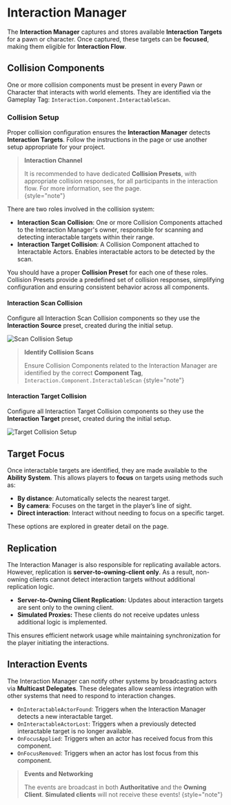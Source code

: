 # Interaction Manager
<primary-label ref="interaction"/>

The **Interaction Manager** captures and stores available **Interaction Targets** for a pawn or character. Once captured, 
these targets can be **focused**, making them eligible for **Interaction Flow**. 

## Collision Components

One or more collision components must be present in every Pawn or Character that interacts with world elements. They are 
identified via the Gameplay Tag: `Interaction.Component.InteractableScan`.

### Collision Setup

Proper collision configuration ensures the **Interaction Manager** detects **Interaction Targets**. Follow the instructions 
in the [](int_setup.md) page or use another setup appropriate for your project.

> **Interaction Channel**
>
> It is recommended to have dedicated **Collision Presets**, with appropriate collision responses, for all participants 
> in the interaction flow. For more information, see the [](int_setup.md) page.  
{style="note"}

There are two roles involved in the collision system:

- **Interaction Scan Collision**: One or more Collision Components attached to the Interaction Manager's owner, responsible for scanning and detecting interactable targets within their range.
- **Interaction Target Collision**: A Collision Component attached to Interactable Actors. Enables interactable actors to be detected by the scan.

You should have a proper **Collision Preset** for each one of these roles. Collision Presets provide a predefined set of 
collision responses, simplifying configuration and ensuring consistent behavior across all components.

#### Interaction Scan Collision

Configure all Interaction Scan Collision components so they use the **Interaction Source** preset, created during the initial setup.

<img src="int_manager_collision_setup_scan.png" alt="Scan Collision Setup" thumbnail="true" border-effect="line"/>

> **Identify Collision Scans**
>
> Ensure Collision Components related to the Interaction Manager are identified by the correct **Component Tag**, 
> `Interaction.Component.InteractableScan`
{style="note"}

#### Interaction Target Collision

Configure all Interaction Target Collision components so they use the **Interaction Target** preset, created during the initial setup.

<img src="int_manager_collision_setup_target.png" alt="Target Collision Setup" thumbnail="true" border-effect="line"/>

## Target Focus

Once interactable targets are identified, they are made available to the **Ability System**. This allows players to 
**focus** on targets using methods such as:

- **By distance**: Automatically selects the nearest target.
- **By camera**: Focuses on the target in the player’s line of sight.
- **Direct interaction**: Interact without needing to focus on a specific target.

These options are explored in greater detail on the [](int_abilities.md) page.

## Replication

The Interaction Manager is also responsible for replicating available actors. However, replication is **server-to-owning-client only**.
As a result, non-owning clients cannot detect interaction targets without additional replication logic.

- **Server-to-Owning Client Replication:** Updates about interaction targets are sent only to the owning client.
- **Simulated Proxies:** These clients do not receive updates unless additional logic is implemented.

This ensures efficient network usage while maintaining synchronization for the player initiating the interactions.

## Interaction Events

The Interaction Manager can notify other systems by broadcasting actors via **Multicast Delegates**. These delegates 
allow seamless integration with other systems that need to respond to interaction changes.

- `OnInteractableActorFound`:  Triggers when the Interaction Manager detects a new interactable target.
- `OnInteractableActorLost`: Triggers when a previously detected interactable target is no longer available.
- `OnFocusApplied`: Triggers when an actor has received focus from this component.
- `OnFocusRemoved`: Triggers when an actor has lost focus from this component.

> **Events and Networking**
>
> The events are broadcast in both **Authoritative** and the **Owning Client**. **Simulated clients** will not receive these events!
{style="note"}
